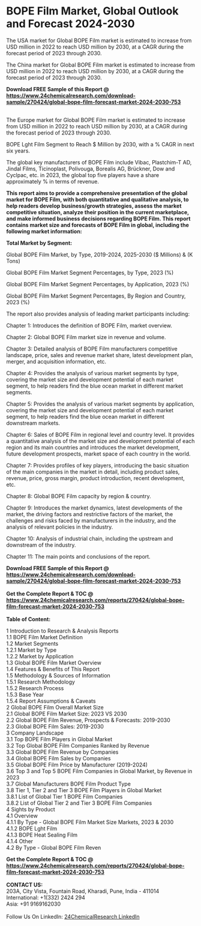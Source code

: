 <h1>BOPE Film Market, Global Outlook and Forecast 2024-2030</h1><p>The USA market for Global BOPE Film market is estimated to increase from USD million in 2022 to reach USD million by 2030, at a CAGR during the forecast period of 2023 through 2030.</p><p>
</p><p>The China market for Global BOPE Film market is estimated to increase from USD million in 2022 to reach USD million by 2030, at a CAGR during the forecast period of 2023 through 2030.</p><div><b>Download FREE Sample of this Report @ 
            <a href="https://www.24chemicalresearch.com/download-sample/270424/global-bope-film-forecast-market-2024-2030-753">
            https://www.24chemicalresearch.com/download-sample/270424/global-bope-film-forecast-market-2024-2030-753</a></b></div><br><p>
</p><p>The Europe market for Global BOPE Film market is estimated to increase from USD million in 2022 to reach USD million by 2030, at a CAGR during the forecast period of 2023 through 2030.</p><p>
BOPE Lght Film Segment to Reach $ Million by 2030, with a % CAGR in next six years.</p><p>
The global key manufacturers of BOPE Film include Vibac, Plastchim-T AD, Jindal Films, Ticinoplast, Polivouga, Borealis AG, Brückner, Dow and Cyclpac, etc. in 2023, the global top five players have a share approximately % in terms of revenue.</p><p>
<strong>This report aims to provide a comprehensive presentation of the global market for BOPE Film, with both quantitative and qualitative analysis, to help readers develop business/growth strategies, assess the market competitive situation, analyze their position in the current marketplace, and make informed business decisions regarding BOPE Film. This report contains market size and forecasts of BOPE Film in global, including the following market information:</strong></p><p>
</p><p>
<strong>Total Market by Segment:</strong></p><p>
Global BOPE Film Market, by Type, 2019-2024, 2025-2030 ($ Millions) &amp; (K Tons)</p><p>
Global BOPE Film Market Segment Percentages, by Type, 2023 (%)</p><p>
</p><p>
Global BOPE Film Market Segment Percentages, by Application, 2023 (%)</p><p>
</p><p>
Global BOPE Film Market Segment Percentages, By Region and Country, 2023 (%)</p><p>
</p><p>
</p><p></p><p>
The report also provides analysis of leading market participants including:</p><p>
</p><p>
</p><p>
Chapter 1: Introduces the definition of BOPE Film, market overview.</p><p>
Chapter 2: Global BOPE Film market size in revenue and volume.</p><p>
Chapter 3: Detailed analysis of BOPE Film manufacturers competitive landscape, price, sales and revenue market share, latest development plan, merger, and acquisition information, etc.</p><p>
Chapter 4: Provides the analysis of various market segments by type, covering the market size and development potential of each market segment, to help readers find the blue ocean market in different market segments.</p><p>
Chapter 5: Provides the analysis of various market segments by application, covering the market size and development potential of each market segment, to help readers find the blue ocean market in different downstream markets.</p><p>
Chapter 6: Sales of BOPE Film in regional level and country level. It provides a quantitative analysis of the market size and development potential of each region and its main countries and introduces the market development, future development prospects, market space of each country in the world.</p><p>
Chapter 7: Provides profiles of key players, introducing the basic situation of the main companies in the market in detail, including product sales, revenue, price, gross margin, product introduction, recent development, etc.</p><p>
Chapter 8: Global BOPE Film capacity by region &amp; country.</p><p>
Chapter 9: Introduces the market dynamics, latest developments of the market, the driving factors and restrictive factors of the market, the challenges and risks faced by manufacturers in the industry, and the analysis of relevant policies in the industry.</p><p>
Chapter 10: Analysis of industrial chain, including the upstream and downstream of the industry.</p><p>
Chapter 11: The main points and conclusions of the report.</p><div><b>Download FREE Sample of this Report @ 
            <a href="https://www.24chemicalresearch.com/download-sample/270424/global-bope-film-forecast-market-2024-2030-753">
            https://www.24chemicalresearch.com/download-sample/270424/global-bope-film-forecast-market-2024-2030-753</a></b></div><br><div><b>Get the Complete Report & TOC @ 
            <a href="https://www.24chemicalresearch.com/reports/270424/global-bope-film-forecast-market-2024-2030-753">
            https://www.24chemicalresearch.com/reports/270424/global-bope-film-forecast-market-2024-2030-753</a></b></div><br>
            <b>Table of Content:</b><p>1 Introduction to Research & Analysis Reports<br />
    1.1 BOPE Film Market Definition<br />
    1.2 Market Segments<br />
        1.2.1 Market by Type<br />
        1.2.2 Market by Application<br />
    1.3 Global BOPE Film Market Overview<br />
    1.4 Features & Benefits of This Report<br />
    1.5 Methodology & Sources of Information<br />
        1.5.1 Research Methodology<br />
        1.5.2 Research Process<br />
        1.5.3 Base Year<br />
        1.5.4 Report Assumptions & Caveats<br />
2 Global BOPE Film Overall Market Size<br />
    2.1 Global BOPE Film Market Size: 2023 VS 2030<br />
    2.2 Global BOPE Film Revenue, Prospects & Forecasts: 2019-2030<br />
    2.3 Global BOPE Film Sales: 2019-2030<br />
3 Company Landscape<br />
    3.1 Top BOPE Film Players in Global Market<br />
    3.2 Top Global BOPE Film Companies Ranked by Revenue<br />
    3.3 Global BOPE Film Revenue by Companies<br />
    3.4 Global BOPE Film Sales by Companies<br />
    3.5 Global BOPE Film Price by Manufacturer (2019-2024)<br />
    3.6 Top 3 and Top 5 BOPE Film Companies in Global Market, by Revenue in 2023<br />
    3.7 Global Manufacturers BOPE Film Product Type<br />
    3.8 Tier 1, Tier 2 and Tier 3 BOPE Film Players in Global Market<br />
        3.8.1 List of Global Tier 1 BOPE Film Companies<br />
        3.8.2 List of Global Tier 2 and Tier 3 BOPE Film Companies<br />
4 Sights by Product<br />
    4.1 Overview<br />
        4.1.1 By Type - Global BOPE Film Market Size Markets, 2023 & 2030<br />
        4.1.2 BOPE Lght Film<br />
        4.1.3 BOPE Heat Sealing Film<br />
        4.1.4 Other<br />
    4.2 By Type - Global BOPE Film Reven</p><div><b>Get the Complete Report & TOC @ 
            <a href="https://www.24chemicalresearch.com/reports/270424/global-bope-film-forecast-market-2024-2030-753">
            https://www.24chemicalresearch.com/reports/270424/global-bope-film-forecast-market-2024-2030-753</a></b></div><br><b>CONTACT US:</b><br>
            203A, City Vista, Fountain Road, Kharadi, Pune, India - 411014<br>
            International: +1(332) 2424 294<br>
            Asia: +91 9169162030 <br><br>
            Follow Us On LinkedIn: <a href="https://www.linkedin.com/company/24chemicalresearch/">24ChemicalResearch LinkedIn</a>